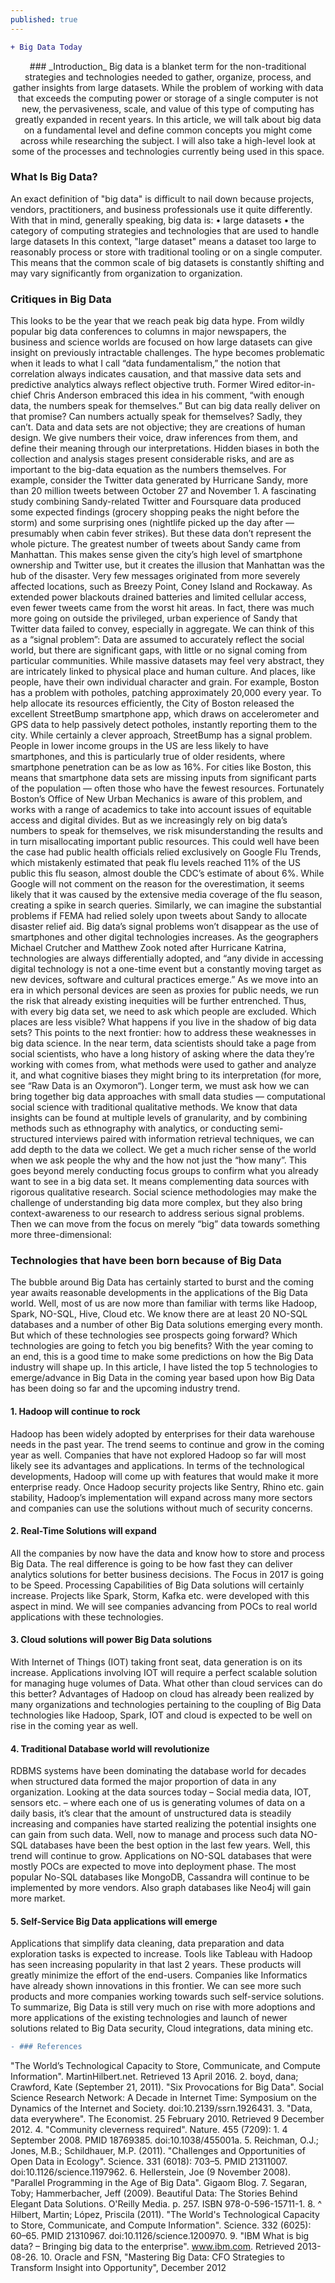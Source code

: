 ```yaml
---
published: true
---
```

```diff
+ Big Data Today
```
<div style="text-align: center">  
### _Introduction_ 
 Big data is a blanket term for the non-traditional strategies and technologies needed to gather, organize, process, and gather insights from large datasets. While the problem of working with data that exceeds the computing power or storage of a single computer is not new, the pervasiveness, scale, and value of this type of computing has greatly expanded in recent years.
In this article, we will talk about big data on a fundamental level and define common concepts you might come across while researching the subject. I will also take a high-level look at some of the processes and technologies currently being used in this space.</div>

### What Is Big Data?
An exact definition of "big data" is difficult to nail down because projects, vendors, practitioners, and business professionals use it quite differently. With that in mind, generally speaking, big data is:
•	large datasets
•	the category of computing strategies and technologies that are used to handle large datasets
In this context, "large dataset" means a dataset too large to reasonably process or store with traditional tooling or on a single computer. This means that the common scale of big datasets is constantly shifting and may vary significantly from organization to organization.

### Critiques in Big Data
This looks to be the year that we reach peak big data hype. From wildly popular big data conferences to columns in major newspapers, the business and science worlds are focused on how large datasets can give insight on previously intractable challenges. The hype becomes problematic when it leads to what I call “data fundamentalism,” the notion that correlation always indicates causation, and that massive data sets and predictive analytics always reflect objective truth. Former Wired editor-in-chief Chris Anderson embraced this idea in his comment, “with enough data, the numbers speak for themselves.” But can big data really deliver on that promise? Can numbers actually speak for themselves?
Sadly, they can’t. Data and data sets are not objective; they are creations of human design. We give numbers their voice, draw inferences from them, and define their meaning through our interpretations. Hidden biases in both the collection and analysis stages present considerable risks, and are as important to the big-data equation as the numbers themselves.
For example, consider the Twitter data generated by Hurricane Sandy, more than 20 million tweets between October 27 and November 1. A fascinating study combining Sandy-related Twitter and Foursquare data produced some expected findings (grocery shopping peaks the night before the storm) and some surprising ones (nightlife picked up the day after — presumably when cabin fever strikes). But these data don’t represent the whole picture. The greatest number of tweets about Sandy came from Manhattan. This makes sense given the city’s high level of smartphone ownership and Twitter use, but it creates the illusion that Manhattan was the hub of the disaster. Very few messages originated from more severely affected locations, such as Breezy Point, Coney Island and Rockaway. As extended power blackouts drained batteries and limited cellular access, even fewer tweets came from the worst hit areas. In fact, there was much more going on outside the privileged, urban experience of Sandy that Twitter data failed to convey, especially in aggregate. We can think of this as a “signal problem”: Data are assumed to accurately reflect the social world, but there are significant gaps, with little or no signal coming from particular communities.
While massive datasets may feel very abstract, they are intricately linked to physical place and human culture. And places, like people, have their own individual character and grain. For example, Boston has a problem with potholes, patching approximately 20,000 every year. To help allocate its resources efficiently, the City of Boston released the excellent StreetBump smartphone app, which draws on accelerometer and GPS data to help passively detect potholes, instantly reporting them to the city. While certainly a clever approach, StreetBump has a signal problem. People in lower income groups in the US are less likely to have smartphones, and this is particularly true of older residents, where smartphone penetration can be as low as 16%. For cities like Boston, this means that smartphone data sets are missing inputs from significant parts of the population — often those who have the fewest resources.
Fortunately Boston’s Office of New Urban Mechanics is aware of this problem, and works with a range of academics to take into account issues of equitable access and digital divides. But as we increasingly rely on big data’s numbers to speak for themselves, we risk misunderstanding the results and in turn misallocating important public resources. This could well have been the case had public health officials relied exclusively on Google Flu Trends, which mistakenly estimated that peak flu levels reached 11% of the US public this flu season, almost double the CDC’s estimate of about 6%. While Google will not comment on the reason for the overestimation, it seems likely that it was caused by the extensive media coverage of the flu season, creating a spike in search queries. Similarly, we can imagine the substantial problems if FEMA had relied solely upon tweets about Sandy to allocate disaster relief aid.
Big data’s signal problems won’t disappear as the use of smartphones and other digital technologies increases. As the geographers Michael Crutcher and Matthew Zook noted after Hurricane Katrina, technologies are always differentially adopted, and “any divide in accessing digital technology is not a one-time event but a constantly moving target as new devices, software and cultural practices emerge.” As we move into an era in which personal devices are seen as proxies for public needs, we run the risk that already existing inequities will be further entrenched. Thus, with every big data set, we need to ask which people are excluded. Which places are less visible? What happens if you live in the shadow of big data sets?
This points to the next frontier: how to address these weaknesses in big data science. In the near term, data scientists should take a page from social scientists, who have a long history of asking where the data they’re working with comes from, what methods were used to gather and analyze it, and what cognitive biases they might bring to its interpretation (for more, see “Raw Data is an Oxymoron“). Longer term, we must ask how we can bring together big data approaches with small data studies — computational social science with traditional qualitative methods. We know that data insights can be found at multiple levels of granularity, and by combining methods such as ethnography with analytics, or conducting semi-structured interviews paired with information retrieval techniques, we can add depth to the data we collect. We get a much richer sense of the world when we ask people the why and the how not just the “how many”. This goes beyond merely conducting focus groups to confirm what you already want to see in a big data set. It means complementing data sources with rigorous qualitative research. Social science methodologies may make the challenge of understanding big data more complex, but they also bring context-awareness to our research to address serious signal problems. Then we can move from the focus on merely “big” data towards something more three-dimensional: 

### Technologies that have been born because of Big Data
The bubble around Big Data has certainly started to burst and the coming year awaits reasonable developments in the applications of the Big Data world. Well, most of us are now more than familiar with terms like Hadoop, Spark, NO-SQL, Hive, Cloud etc. We know there are at least 20 NO-SQL databases and a number of other Big Data solutions emerging every month. But which of these technologies see prospects going forward? Which technologies are going to fetch you big benefits?
With the year coming to an end, this is a good time to make some predictions on how the Big Data industry will shape up. In this article, I have listed the top 5 technologies to emerge/advance in Big Data in the coming year based upon how Big Data has been doing so far and the upcoming industry trend.


#### 1. Hadoop will continue to rock
Hadoop has been widely adopted by enterprises for their data warehouse needs in the past year. The trend seems to continue and grow in the coming year as well. Companies that have not explored Hadoop so far will most likely see its advantages and applications.
In terms of the technological developments, Hadoop will come up with features that would make it more enterprise ready. Once Hadoop security projects like Sentry, Rhino etc. gain stability, Hadoop’s implementation will expand across many more sectors and companies can use the solutions without much of security concerns.

#### 2. Real-Time Solutions will expand
All the companies by now have the data and know how to store and process Big Data. The real difference is going to be how fast they can deliver analytics solutions for better business decisions. The Focus in 2017 is going to be Speed. Processing Capabilities of Big Data solutions will certainly increase. Projects like Spark, Storm, Kafka etc. were developed with this aspect in mind. We will see companies advancing from POCs to real world applications with these technologies.
#### 3. Cloud solutions will power Big Data solutions
With Internet of Things (IOT) taking front seat, data generation is on its increase. Applications involving IOT will require a perfect scalable solution for managing huge volumes of Data. What other than cloud services can do this better? Advantages of Hadoop on cloud has already been realized by many organizations and technologies pertaining to the coupling of Big Data technologies like Hadoop, Spark, IOT and cloud is expected to be well on rise in the coming year as well.
 
#### 4. Traditional Database world will revolutionize
RDBMS systems have been dominating the database world for decades when structured data formed the major proportion of data in any organization. Looking at the data sources today – Social media data, IOT, sensors etc. – where each one of us is generating volumes of data on a daily basis, it’s clear that the amount of unstructured data is steadily increasing and companies have started realizing the potential insights one can gain from such data. Well, now to manage and process such data NO-SQL databases have been the best option in the last few years. Well, this trend will continue to grow. Applications on NO-SQL databases that were mostly POCs are expected to move into deployment phase. The most popular No-SQL databases like MongoDB, Cassandra will continue to be implemented by more vendors. Also graph databases like Neo4j will gain more market.
#### 5. Self-Service Big Data applications will emerge

Applications that simplify data cleaning, data preparation and data exploration tasks is expected to increase. Tools like Tableau with Hadoop has seen increasing popularity in that last 2 years. These products will greatly minimize the effort of the end-users. Companies like Informatics have already shown innovations in this frontier. We can see more such products and more companies working towards such self-service solutions.
To summarize, Big Data is still very much on rise with more adoptions and more applications of the existing technologies and launch of newer solutions related to Big Data security, Cloud integrations, data mining etc.

```diff
- ### References
```

"The World’s Technological Capacity to Store, Communicate, and Compute Information". MartinHilbert.net. Retrieved 13 April 2016.
2.	 boyd, dana; Crawford, Kate (September 21, 2011). "Six Provocations for Big Data". Social Science Research Network: A Decade in Internet Time: Symposium on the Dynamics of the Internet and Society. doi:10.2139/ssrn.1926431.
3.	"Data, data everywhere". The Economist. 25 February 2010. Retrieved 9 December 2012.
4.	"Community cleverness required". Nature. 455 (7209): 1. 4 September 2008. PMID 18769385. doi:10.1038/455001a.
5.	Reichman, O.J.; Jones, M.B.; Schildhauer, M.P. (2011). "Challenges and Opportunities of Open Data in Ecology". Science. 331 (6018): 703–5. PMID 21311007. doi:10.1126/science.1197962.
6.	 Hellerstein, Joe (9 November 2008). "Parallel Programming in the Age of Big Data". Gigaom Blog.
7.	Segaran, Toby; Hammerbacher, Jeff (2009). Beautiful Data: The Stories Behind Elegant Data Solutions. O'Reilly Media. p. 257. ISBN 978-0-596-15711-1.
8.	^ Hilbert, Martin; López, Priscila (2011). "The World's Technological Capacity to Store, Communicate, and Compute Information". Science. 332 (6025): 60–65. PMID 21310967. doi:10.1126/science.1200970.
9.	"IBM What is big data? – Bringing big data to the enterprise". www.ibm.com. Retrieved 2013-08-26.
10.	Oracle and FSN, "Mastering Big Data: CFO Strategies to Transform Insight into Opportunity", December 2012



